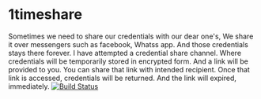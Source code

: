 # 1timeshare
Sometimes we need to share our credentials with our dear one's,
We share it over messengers such as facebook, 
Whatss app. 
And those credentials stays there forever. 
I have attempted a credential share channel. 
Where credentials will be temporarily stored in encrypted form. 
And a link will be provided to you. You can share that link with intended recipient.
Once that link is accessed, credentials will be returned. 
And the link will expired, immediately.
[![Build Status](https://travis-ci.org/sand1p/1timeshare.svg?branch=master)](https://travis-ci.org/sand1p/1timeshare)

